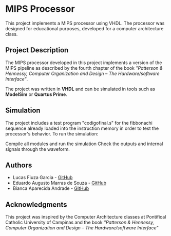 # MIPS Processor

This project implements a MIPS processor using VHDL. The processor was designed for educational purposes, developed for a computer architecture class.

## Project Description

The MIPS processor developed in this project implements a version of the MIPS pipeline as described by the fourth chapter of the book _"Patterson & Hennessy, Computer Organization and Design – The Hardware/software Interface"_.

The project was written in **VHDL** and can be simulated in tools such as **ModelSim** or **Quartus Prime**.

## Simulation
The project includes a test program "codigofinal.s" for the fibbonachi sequence already loaded into the instruction memory in order to test the processor's behavior. To run the simulation:

Compile all modules and run the simulation
Check the outputs and internal signals through the waveform.

## Authors
- Lucas Fiuza Garcia - [GitHub](https://github.com/LuEx10)
- Eduardo Augusto Marras de Souza - [GitHub](https://github.com/edumarras)
- Bianca Aparecida Andrade - [GitHub](https://github.com/AndradeBia)

## Acknowledgments
This project was inspired by the Computer Architecture classes at Pontifical Catholic University of Campinas and the book _"Patterson & Hennessy, Computer Organization and Design – The Hardware/software Interface"_